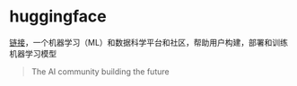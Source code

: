 # huggingface
[链接](https://huggingface.co/)，一个机器学习（ML）和数据科学平台和社区，帮助用户构建，部署和训练机器学习模型
> The AI community building the future

